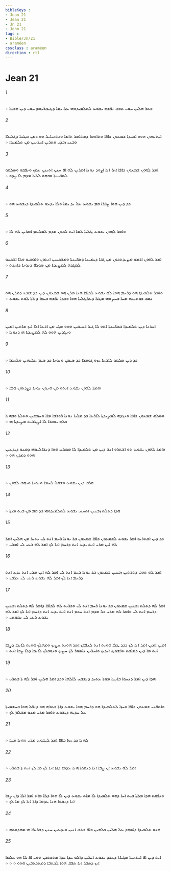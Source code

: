```yaml
---
bibleKeys : 
- Jean 21
- Jean 21
- Jn 21
- John 21
tags : 
- Bible/Jn/21
- araméen
cssclass : araméen
direction : rtl
---
```


# Jean 21

###### 1
ܒܬܪ ܗܠܝܢ ܚܘܝ ܬܘܒ ܢܦܫܗ ܝܫܘܥ ܠܬܠܡܝܕܘܗܝ ܥܠ ܝܡܐ ܕܛܝܒܪܝܘܤ ܚܘܝ ܕܝܢ ܗܟܢܐ ܀
###### 2
ܐܝܬܝܗܘܢ ܗܘܘ ܐܟܚܕܐ ܫܡܥܘܢ ܟܐܦܐ ܘܬܐܘܡܐ ܕܡܬܐܡܪ ܬܐܡܐ ܘܢܬܢܝܐܝܠ ܗܘ ܕܡܢ ܩܛܢܐ ܕܓܠܝܠܐ ܘܒܢܝ ܙܒܕܝ ܘܬܪܝܢ ܐܚܪܢܝܢ ܡܢ ܬܠܡܝܕܐ ܀
###### 3
ܐܡܪ ܠܗܘܢ ܫܡܥܘܢ ܟܐܦܐ ܐܙܠ ܐܢܐ ܐܨܘܕ ܢܘܢܐ ܐܡܪܝܢ ܠܗ ܐܦ ܚܢܢ ܐܬܝܢܢ ܥܡܟ ܘܢܦܩܘ ܘܤܠܩܘ ܠܤܦܝܢܬܐ ܘܒܗܘ ܠܠܝܐ ܡܕܡ ܠܐ ܨܕܘ ܀
###### 4
ܟܕ ܕܝܢ ܗܘܐ ܨܦܪܐ ܩܡ ܝܫܘܥ ܥܠ ܝܕ ܝܡܐ ܘܠܐ ܝܕܥܘ ܬܠܡܝܕܐ ܕܝܫܘܥ ܗܘ ܀
###### 5
ܘܐܡܪ ܠܗܘܢ ܝܫܘܥ ܛܠܝܐ ܠܡܐ ܐܝܬ ܠܟܘܢ ܡܕܡ ܠܡܠܥܤ ܐܡܪܝܢ ܠܗ ܠܐ ܀
###### 6
ܐܡܪ ܠܗܘܢ ܐܪܡܘ ܡܨܝܕܬܟܘܢ ܡܢ ܓܒܐ ܕܝܡܝܢܐ ܕܤܦܝܢܬܐ ܘܡܫܟܚܝܢ ܐܢܬܘܢ ܘܐܪܡܝܘ ܘܠܐ ܐܫܟܚܘ ܠܡܓܕܗ ܠܡܨܝܕܬܐ ܡܢ ܤܘܓܐܐ ܕܢܘܢܐ ܕܐܚܕܬ ܀
###### 7
ܘܐܡܪ ܬܠܡܝܕܐ ܗܘ ܕܪܚܡ ܗܘܐ ܠܗ ܝܫܘܥ ܠܟܐܦܐ ܗܢܐ ܡܪܢ ܗܘ ܫܡܥܘܢ ܕܝܢ ܟܕ ܫܡܥ ܕܡܪܢ ܗܘ ܢܤܒ ܟܘܬܝܢܗ ܡܚܐ ܒܚܨܘܗܝ ܡܛܠ ܕܥܪܛܠܝܐ ܗܘܐ ܘܫܕܐ ܢܦܫܗ ܒܝܡܐ ܕܢܐܬܐ ܠܘܬ ܝܫܘܥ ܀
###### 8
ܐܚܪܢܐ ܕܝܢ ܬܠܡܝܕܐ ܒܤܦܝܢܬܐ ܐܬܘ ܠܐ ܓܝܪ ܪܚܝܩܝܢ ܗܘܘ ܤܓܝ ܡܢ ܐܪܥܐ ܐܠܐ ܐܝܟ ܡܐܬܝܢ ܐܡܝܢ ܘܢܓܕܝܢ ܗܘܘ ܠܗ ܠܡܨܝܕܬܐ ܗܝ ܕܢܘܢܐ ܀
###### 9
ܟܕ ܕܝܢ ܤܠܩܘ ܠܐܪܥܐ ܚܙܘ ܓܘܡܪܐ ܟܕ ܤܝܡܢ ܘܢܘܢܐ ܟܕ ܤܝܡ ܥܠܝܗܝܢ ܘܠܚܡܐ ܀
###### 10
ܘܐܡܪ ܠܗܘܢ ܝܫܘܥ ܐܝܬܘ ܡܢ ܗܢܘܢ ܢܘܢܐ ܕܨܕܬܘܢ ܗܫܐ ܀
###### 11
ܘܤܠܩ ܫܡܥܘܢ ܟܐܦܐ ܘܢܓܕܗ ܠܡܨܝܕܬܐ ܠܐܪܥܐ ܟܕ ܡܠܝܐ ܢܘܢܐ ܪܘܪܒܐ ܡܐܐ ܘܚܡܫܝܢ ܘܬܠܬܐ ܘܒܗܢܐ ܟܠܗ ܝܘܩܪܐ ܠܐ ܐܨܛܪܝܬ ܡܨܝܕܬܐ ܗܝ ܀
###### 12
ܘܐܡܪ ܠܗܘܢ ܝܫܘܥ ܬܘ ܐܫܬܪܘ ܐܢܫ ܕܝܢ ܡܢ ܬܠܡܝܕܐ ܠܐ ܡܡܪܚ ܗܘܐ ܕܢܫܐܠܝܘܗܝ ܕܡܢܘ ܕܝܕܥܝܢ ܗܘܘ ܕܡܪܢ ܗܘ ܀
###### 13
ܩܪܒ ܕܝܢ ܝܫܘܥ ܘܫܩܠ ܠܚܡܐ ܘܢܘܢܐ ܘܝܗܒ ܠܗܘܢ ܀
###### 14
ܗܕܐ ܕܬܠܬ ܙܒܢܝܢ ܐܬܚܙܝ ܝܫܘܥ ܠܬܠܡܝܕܘܗܝ ܟܕ ܩܡ ܡܢ ܒܝܬ ܡܝܬܐ ܀
###### 15
ܟܕ ܕܝܢ ܐܫܬܪܝܘ ܐܡܪ ܝܫܘܥ ܠܫܡܥܘܢ ܟܐܦܐ ܫܡܥܘܢ ܒܪ ܝܘܢܐ ܪܚܡ ܐܢܬ ܠܝ ܝܬܝܪ ܡܢ ܗܠܝܢ ܐܡܪ ܠܗ ܐܝܢ ܡܪܝ ܐܢܬ ܝܕܥ ܐܢܬ ܕܪܚܡ ܐܢܐ ܠܟ ܐܡܪ ܠܗ ܪܥܝ ܠܝ ܐܡܪܝ ܀
###### 16
ܐܡܪ ܠܗ ܬܘܒ ܕܬܪܬܝܢ ܙܒܢܝܢ ܫܡܥܘܢ ܒܪ ܝܘܢܐ ܪܚܡ ܐܢܬ ܠܝ ܐܡܪ ܠܗ ܐܝܢ ܡܪܝ ܐܢܬ ܝܕܥ ܐܢܬ ܕܪܚܡ ܐܢܐ ܠܟ ܐܡܪ ܠܗ ܝܫܘܥ ܪܥܝ ܠܝ ܥܪܒܝ ܀
###### 17
ܐܡܪ ܠܗ ܕܬܠܬ ܙܒܢܝܢ ܫܡܥܘܢ ܒܪ ܝܘܢܐ ܪܚܡ ܐܢܬ ܠܝ ܘܟܪܝܬ ܠܗ ܠܟܐܦܐ ܕܐܡܪ ܠܗ ܕܬܠܬ ܙܒܢܝܢ ܕܪܚܡ ܐܢܬ ܠܝ ܘܐܡܪ ܠܗ ܡܪܝ ܟܠ ܡܕܡ ܐܢܬ ܚܟܡ ܐܢܬ ܐܢܬ ܝܕܥ ܐܢܬ ܕܪܚܡ ܐܢܐ ܠܟ ܐܡܪ ܠܗ ܝܫܘܥ ܪܥܝ ܠܝ ܢܩܘܬܝ ܀
###### 18
ܐܡܝܢ ܐܡܝܢ ܐܡܪ ܐܢܐ ܠܟ ܕܟܕ ܛܠܐ ܗܘܝܬ ܐܢܬ ܠܢܦܫܟ ܐܤܪ ܗܘܝܬ ܚܨܝܟ ܘܡܗܠܟ ܗܘܝܬ ܠܐܝܟܐ ܕܨܒܐ ܐܢܬ ܡܐ ܕܝܢ ܕܤܐܒܬ ܬܦܫܘܛ ܐܝܕܝܟ ܘܐܚܪܝܢ ܢܐܤܘܪ ܠܟ ܚܨܝܟ ܘܢܘܒܠܟ ܠܐܝܟܐ ܕܠܐ ܨܒܐ ܐܢܬ ܀
###### 19
ܗܕܐ ܕܝܢ ܐܡܪ ܕܢܚܘܐ ܒܐܝܢܐ ܡܘܬܐ ܥܬܝܕ ܕܢܫܒܚ ܠܐܠܗܐ ܘܟܕ ܐܡܪ ܗܠܝܢ ܐܡܪ ܠܗ ܬܐ ܒܬܪܝ ܀
###### 20
ܘܐܬܦܢܝ ܫܡܥܘܢ ܟܐܦܐ ܘܚܙܐ ܠܬܠܡܝܕܐ ܗܘ ܕܪܚܡ ܗܘܐ ܝܫܘܥ ܕܐܬܐ ܒܬܪܗ ܗܘ ܕܢܦܠ ܗܘܐ ܒܚܫܡܝܬܐ ܥܠ ܚܕܝܗ ܕܝܫܘܥ ܘܐܡܪ ܡܪܝ ܡܢܘ ܡܫܠܡ ܠܟ ܀
###### 21
ܠܗܢܐ ܟܕ ܚܙܐ ܟܐܦܐ ܐܡܪ ܠܝܫܘܥ ܡܪܝ ܘܗܢܐ ܡܢܐ ܀
###### 22
ܐܡܪ ܠܗ ܝܫܘܥ ܐܢ ܨܒܐ ܐܢܐ ܕܢܩܘܐ ܗܢܐ ܥܕܡܐ ܕܐܬܐ ܐܢܐ ܠܟ ܡܐ ܠܟ ܐܢܬ ܬܐ ܒܬܪܝ ܀
###### 23
ܘܢܦܩܬ ܗܕܐ ܡܠܬܐ ܒܝܬ ܐܚܐ ܕܗܘ ܬܠܡܝܕܐ ܠܐ ܡܐܬ ܝܫܘܥ ܕܝܢ ܠܐ ܗܘܐ ܕܠܐ ܡܐܬ ܐܡܪ ܐܠܐ ܕܐܢ ܨܒܐ ܐܢܐ ܕܢܩܘܐ ܗܢܐ ܥܕܡܐ ܕܐܬܐ ܐܢܐ ܠܟ ܡܐ ܠܟ ܀
###### 24
ܗܢܘ ܬܠܡܝܕܐ ܕܐܤܗܕ ܥܠ ܗܠܝܢ ܟܠܗܝܢ ܘܐܦ ܟܬܒ ܐܢܝܢ ܘܝܕܥܝܢ ܚܢܢ ܕܫܪܝܪܐ ܗܝ ܤܗܕܘܬܗ ܀
###### 25
ܐܝܬ ܕܝܢ ܐܦ ܐܚܪܢܝܬܐ ܤܓܝܐܬܐ ܕܥܒܕ ܝܫܘܥ ܐܝܠܝܢ ܕܐܠܘ ܚܕܐ ܚܕܐ ܡܬܟܬܒܢ ܗܘܝ ܐܦ ܠܐ ܗܘ ܥܠܡܐ ܐܝܟ ܕܤܒܪ ܐܢܐ ܤܦܩ ܗܘܐ ܠܟܬܒܐ ܕܡܬܟܬܒܝܢ ܗܘܘ ܀ ܀ ܀

